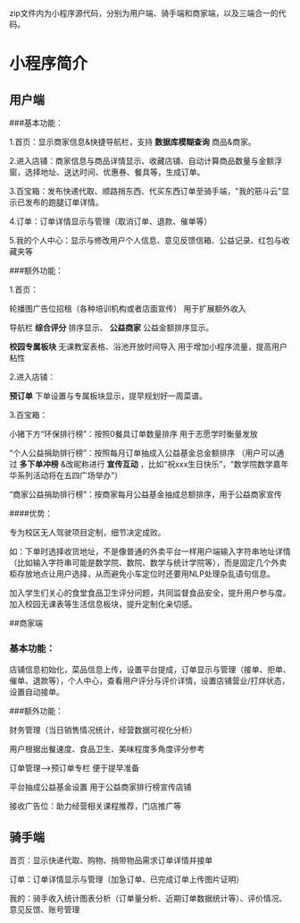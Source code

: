 zip文件内为小程序源代码，分别为用户端、骑手端和商家端，以及三端合一的代码。

# 小程序简介

## 用户端

###基本功能：

1.首页：显示商家信息&快捷导航栏，支持 **数据库模糊查询** 商品&商家。

2.进入店铺：商家信息与商品详情显示、收藏店铺、自动计算商品数量与金额浮窗，选择地址、送达时间、优惠券、餐具等，生成订单。

3.百宝箱：发布快递代取、顺路捎东西、代买东西订单至骑手端，"我的筋斗云"显示已发布的跑腿订单详情。

4.订单：订单详情显示与管理（取消订单、退款、催单等）

5.我的个人中心：显示与修改用户个人信息、意见反馈信箱、公益记录、红包与收藏夹等

###额外功能：

1.首页：

轮播图广告位招租（各种培训机构或者店面宣传） 用于扩展额外收入

导航栏 **综合评分** 排序显示、 **公益商家** 公益金额排序显示。

**校园专属板块** 无课教室表格、浴池开放时间导入 用于增加小程序流量，提高用户粘性

2.进入店铺：

**预订单** 下单设置与专属板块显示，提早规划好一周菜谱。

3.百宝箱：

小猪下方“环保排行榜”：按照0餐具订单数量排序 用于志愿学时衡量发放

“个人公益捐助排行榜”：按照每月订单抽成入公益基金总金额排序 （用户可以通过 **多下单冲榜** &改昵称进行 **宣传互动** ，比如“祝xxx生日快乐”，“数学院数学嘉年华系列活动将在五四广场举办”）

“商家公益捐助排行榜”：按商家每月公益基金抽成总额排序，用于公益商家宣传



####优势：

专为校区无人驾驶项目定制，细节决定成败。

如：下单时选择收货地址，不是像普通的外卖平台一样用户端输入字符串地址详情（比如输入字符串可能是数学院、数院、数学与统计学院等），而是固定几个外卖柜存放地点让用户选择，从而避免小车定位时还要用NLP处理杂乱语句信息。

加入学生们关心的食堂食品卫生评分问题，共同监督食品安全，提升用户参与度。加入校园无课表等生活信息板块，提升定制化亲切感。

##商家端

### 基本功能：

店铺信息初始化，菜品信息上传，设置平台提成，订单显示与管理（接单、拒单、催单、退款等），个人中心，查看用户评分与评价详情，设置店铺营业/打烊状态，设置自动接单。

###额外功能：

财务管理（当日销售情况统计，经营数据可视化分析）

用户根据出餐速度、食品卫生、美味程度多角度评分参考

订单管理-->预订单专栏 便于提早准备

平台抽成公益基金设置  用于公益商家排行榜宣传店铺

接收广告位：助力经营相关课程推荐，门店推广等

## 骑手端

首页：显示快递代取、购物、捎带物品需求订单详情并接单

订单：订单详情显示与管理（加急订单、已完成订单上传图片证明）

我的：骑手收入统计图表分析（订单量分析、近期订单数据统计等）、评价情况、意见反馈、账号管理


